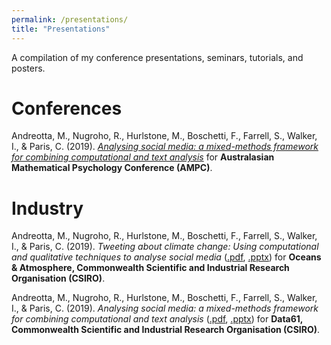 ```yaml
---
permalink: /presentations/
title: "Presentations"
---
```


A compilation of my conference presentations, seminars, tutorials, and posters.

# Conferences

Andreotta, M., Nugroho, R., Hurlstone, M., Boschetti, F., Farrell, S., Walker, I., & Paris, C. (2019). [*Analysing social media: a mixed-methods framework for combining computational and text analysis*](../assets/presentations/ampc2019.pdf) for **Australasian Mathematical Psychology Conference (AMPC)**.

# Industry

Andreotta, M., Nugroho, R., Hurlstone, M., Boschetti, F., Farrell, S., Walker, I., & Paris, C. (2019). *Tweeting about climate change: Using computational and qualitative techniques to analyse social media* ([.pdf](../assets/presentations/ooa2019.pdf), [.pptx](../assets/presentations/ooa2019.pptx)) for **Oceans & Atmosphere, Commonwealth Scientific and Industrial Research Organisation (CSIRO)**.

Andreotta, M., Nugroho, R., Hurlstone, M., Boschetti, F., Farrell, S., Walker, I., & Paris, C. (2019). *Analysing social media: a mixed-methods framework for combining computational and text analysis* ([.pdf](../assets/presentations/data2019.pdf), [.pptx](../assets/presentations/data2019.pptx)) for **Data61, Commonwealth Scientific and Industrial Research Organisation (CSIRO)**.
